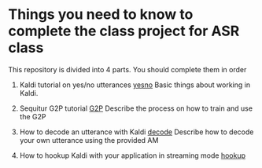 # Things you need to know to complete the class project for ASR class

This repository is divided into 4 parts. You should complete them in order

1. Kaldi tutorial on yes/no utterances [yesno](yesnotutorial)
Basic things about working in Kaldi.

2. Sequitur G2P tutorial [G2P](g2p)
Describe the process on how to train and use the G2P

3. How to decode an utterance with Kaldi [decode](scripts)
Describe how to decode your own utterance using the provided AM

4. How to hookup Kaldi with your application in streaming mode [hookup](hookup)
